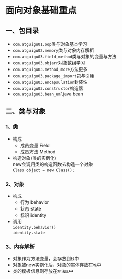 # 面向对象基础重点

## 一、包目录

* `com.atguigu01.oop`类与对象基本学习
* `com.atguigu02.memory`类与对象内存解析
* `com.atguigu03.field_method`类与对象的变量与方法
* `com.atguigu03.objarr`对象数组学习
* `com.atguigu03.method_more`方法更多
* `com.atguigu03.package_import`包与引用
* `com.atguigu03.encapsulation`封装性
* `com.atguigu03.constructor`构造器
* `com.atguigu03.bean_uml`java bean

## 二、类与对象

### 1、类

* 构成
    * 成员变量 Field
    * 成员方法 Method
* 构造对象(类的实例化)  
  new会调用类的构造函数去构造一个对象  
  `Class object = new Class();`

### 2、对象

* 构成
    * 行为 behavior
    * 状态 state
    * 标识 identity
* 调用  
  `identity.behavior()`  
  `identity.state`

### 3、内存解析

* 对象作为方法变量，会存放到`栈`中
* 对象被new实例化后，对象的实体存放在`堆`中
* 类的模板信息则存放在`方法区`中